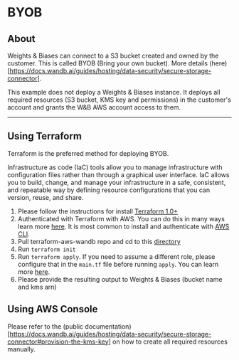 # BYOB

## About

Weights & Biases can connect to a S3 bucket created and owned by the customer. This is called BYOB (Bring your own bucket). More details (here)[https://docs.wandb.ai/guides/hosting/data-security/secure-storage-connector].

This example does not deploy a Weights & Biases instance. It deploys all required resources (S3 bucket, KMS key and permissions) in the customer's account and grants the W&B AWS account access to them.

---

## Using Terraform

Terraform is the preferred method for deploying BYOB.

Infrastructure as code (IaC) tools allow you to manage infrastructure with
configuration files rather than through a graphical user interface. IaC
allows you to build, change, and manage your infrastructure in a safe,
consistent, and repeatable way by defining resource configurations that you
can version, reuse, and share.

1. Please follow the instructions for install [Terraform
   1.0+](https://learn.hashicorp.com/tutorials/terraform/install-cli)
2. Authenticated with Terraform with AWS. You can do this in many ways learn
   more
   [here](https://registry.terraform.io/providers/hashicorp/aws/latest/docs#authentication-and-configuration).
   It is most common to install and authenticate with [AWS
   CLI](https://docs.aws.amazon.com/cli/latest/userguide/cli-configure-quickstart.html).
3. Pull terraform-aws-wandb repo and cd to this
   [directory](https://github.com/wandb/terraform-aws-wandb/tree/main/examples/byob)
4. Run `terraform init`
5. Run `terraform apply`. If you need to assume a different role, please
   configure that in the `main.tf` file before running `apply`. You can learn
   more
   [here](https://registry.terraform.io/providers/hashicorp/aws/latest/docs#assuming-an-iam-role).
6. Please provide the resulting output to Weights & Biases (bucket name and kms arn)

## Using AWS Console

Please refer to the (public documentation)[https://docs.wandb.ai/guides/hosting/data-security/secure-storage-connector#provision-the-kms-key] on how to create all required resources manually.
